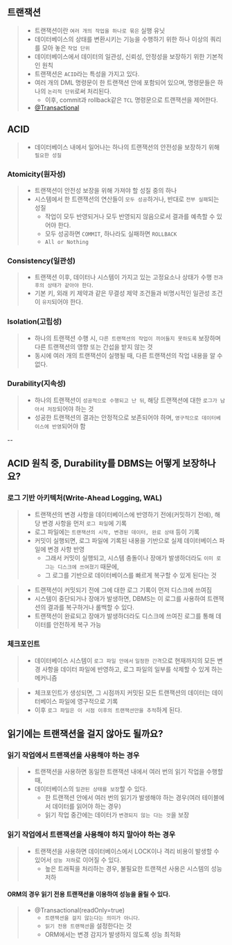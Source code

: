 ## 트랜잭션
> - 트랜잭션이란 `여러 개의 작업을 하나로 묶은` 실행 유닛
> - 데이터베이스의 상태를 변환시키는 기능을 수행하기 위한 하나 이상의 쿼리를 모아 놓은 `작업 단위`
> - 데이터베이스에서 데이터의 일관성, 신뢰성, 안정성을 보장하기 위한 기본적인 원칙
> - 트랜잭션은 `ACID`라는 특성을 가지고 있다.
> - 여러 개의 DML 명령문이 한 트랜잭션 안에 포함되어 있으며, 명령문들은 하나의 `논리적 단위`로써 처리된다.
>   - 이후, commit과 rollback같은 `TCL` 명령문으로 트랜잭션을 제어한다.
> - [@Transactional](..%2F..%2F07-JAVA_SPRING%2F16_Transactional%2FReadme.md)

## ACID
> - 데이터베이스 내에서 일어나는 하나의 트랜잭션의 안전성을 보장하기 위해 `필요한 성질`

### Atomicity(원자성)
> - 트랜잭션이 안전성 보장을 위해 가져야 할 성질 중의 하나
> - 시스템에서 한 트랜잭션의 연산들이 `모두 성공`하거나, 반대로 `전부 실패`되는 성질
>   - 작업이 모두 반영되거나 모두 반영되지 않음으로서 결과를 예측할 수 있어야 한다.
>   - 모두 성공하면 `COMMIT`, 하나라도 실패하면 `ROLLBACK`
>   - `All or Nothing`

### Consistency(일관성)
> - 트랜잭션 이후, 데이터나 시스템이 가지고 있는 고정요소나 상태가 수행 `전과 후의 상태가 같아야 한다`.
> - 기본 키, 외래 키 제약과 같은 무결성 제약 조건들과 비명시적인 일관성 조건이 `유지`되어야 한다.

### Isolation(고립성)
> - 하나의 트랜잭션 수행 시, `다른 트랜잭션의 작업이 끼어들지 못하도록` 보장하며 다른 트랜잭션의 영향 또는 간섭을 받지 않는 것
> - 동시에 여러 개의 트랜잭션이 실행될 때, 다른 트랜잭션의 작업 내용을 알 수 없다.

### Durability(지속성)
> - 하나의 트랜잭션이 `성공적으로 수행되고 난 뒤`, 해당 트랜잭션에 대한 `로그가 남아서 저장`되어야 하는 것
> - 성공한 트랜잭션의 결과는 안정적으로 보존되어야 하며, `영구적으로 데이터베이스에 반영`되어야 함

--
## ACID 원칙 중, Durability를 DBMS는 어떻게 보장하나요?
### 로그 기반 아키텍처(Write-Ahead Logging, WAL)
> - 트랜잭션의 변경 사항을 데이터베이스에 반영하기 전에(커밋하기 전에), 해당 변경 사항을 먼저 `로그 파일`에 기록
> - 로그 파일에는 `트랜잭션의 시작, 변경된 데이터, 완료 상태` 등이 기록
> - 커밋이 실행되면, 로그 파일에 기록된 내용을 기반으로 실제 데이터베이스 파일에 변경 사항 반영
>   - 그래서 커밋이 실행되고, 시스템 충돌이나 장애가 발생하더라도 `이미 로그는 디스크에 쓰여졌기` 때문에,
>   - 그 로그를 기반으로 데이터베이스를 빠르게 복구할 수 있게 된다는 것

> - 트랜잭션이 커밋되기 전에 그에 대한 로그 기록이 먼저 디스크에 쓰여짐
> - 시스템이 중단되거나 장애가 발생하면, DBMS는 이 로그를 사용하여 트랜잭션의 결과를 복구하거나 롤백할 수 있다.
> - 트랜잭션이 완료되고 장애가 발생하더라도 디스크에 쓰여진 로그를 통해 데이터를 안전하게 복구 가능

### 체크포인트
> - 데이터베이스 시스템이 `로그 파일 안에서` `일정한 간격`으로 현재까지의 모든 변경 사항을 데이터 파일에 반영하고, 로그 파일의 일부를 삭제할 수 있게 하는 메커니즘

> - 체크포인트가 생성되면, 그 시점까지 커밋된 모든 트랜잭션의 데이터는 데이터베이스 파일에 영구적으로 기록
> - 이후 `로그 파일은 이 시점 이후의 트랜잭션만을 추적`하게 된다.

## 읽기에는 트랜잭션을 걸지 않아도 될까요?
### 읽기 작업에서 트랜잭션을 사용해야 하는 경우
> - 트랜잭션을 사용하면 동일한 트랜잭션 내에서 여러 번의 읽기 작업을 수행할 때,
> - 데이터베이스의 `일관된 상태를 보장`할 수 있다.
>   - 한 트랜잭션 안에서 여러 번의 읽기가 발생해야 하는 경우(여러 테이블에서 데이터를 읽어야 하는 경우)
>   - 읽기 작업 중간에는 데이터가 `변경되지 않는 다는 것`을 보장

### 읽기 작업에서 트랜잭션을 사용해야 하지 말아야 하는 경우
> - 트랜잭션을 사용하면 데이터베이스에서 LOCK이나 격리 비용이 발생할 수 있어서 `성능 저하`로 이어질 수 있다.
>   - 높은 트래픽을 처리하는 경우, 불필요한 트랜잭션 사용은 시스템의 성능 저하

#### ORM의 경우 읽기 전용 트랜잭션을 이용하여 성능을 올릴 수 있다.
> - @Transactional(readOnly=true)
>   - `트랜잭션을 걸지 않는다는 의미가 아니다`.
>   - `읽기 전용 트랜잭션`을 설정한다는 것
>   - ORM에서는 변경 감지가 발생하지 않도록 성능 최적화